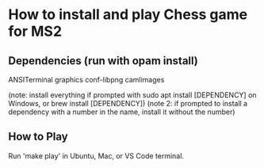 # How to install and play Chess game for MS2

## Dependencies (run with opam install)
ANSITerminal
graphics
conf-libpng
camlimages

(note: install everything if prompted with sudo apt install [DEPENDENCY] on Windows, or brew install [DEPENDENCY])
(note 2: if prompted to install a dependency with a number in the name, install it without the number)

## How to Play

Run 'make play' in Ubuntu, Mac, or VS Code terminal.